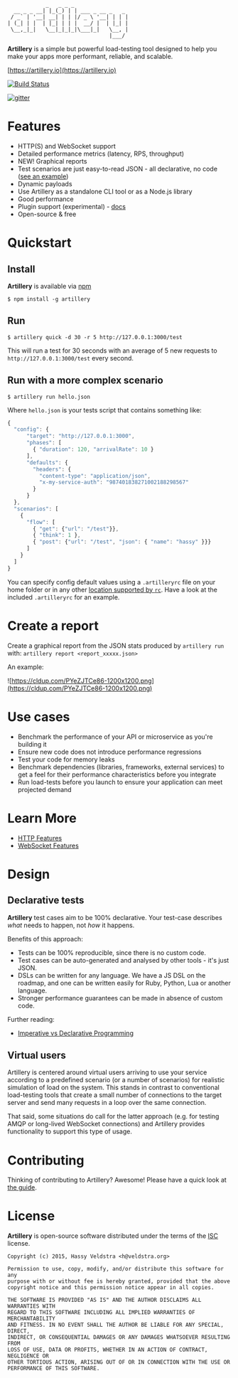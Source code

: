 ```
            _   _ _ _
  __ _ _ __| |_(_) | | ___ _ __ _   _
 / _` | '__| __| | | |/ _ \ '__| | | |
| (_| | |  | |_| | | |  __/ |  | |_| |
 \__,_|_|   \__|_|_|_|\___|_|   \__, |
                                |___/
```

**Artillery** is a simple but powerful load-testing tool designed to help you
make your apps more performant, reliable, and scalable.

[https://artillery.io](https://artillery.io)

[![Build Status](https://travis-ci.org/shoreditch-ops/artillery.svg?branch=master)](https://travis-ci.org/shoreditch-ops/artillery)

[![gitter](https://badges.gitter.im/Join%20Chat.svg)](https://gitter.im/shoreditch-ops/artillery)

# Features

- HTTP(S) and WebSocket support
- Detailed performance metrics (latency, RPS, throughput)
- NEW! Graphical reports
- Test scenarios are just easy-to-read JSON - all declarative, no code ([see an example](https://github.com/shoreditch-ops/artillery-core/blob/master/test/scripts/all_features.json))
- Dynamic payloads
- Use Artillery as a standalone CLI tool or as a Node.js library
- Good performance
- Plugin support (experimental) - [docs](https://github.com/shoreditch-ops/artillery/blob/master/docs/plugins.md)
- Open-source & free

# Quickstart

## Install

**Artillery** is available via [npm](http://npmjs.org)

`$ npm install -g artillery`

## Run

`$ artillery quick -d 30 -r 5 http://127.0.0.1:3000/test`

This will run a test for 30 seconds with an average of 5 new requests to
`http://127.0.0.1:3000/test` every second.

## Run with a more complex scenario

`$ artillery run hello.json`

Where `hello.json` is your tests script that contains something like:

```javascript
{
  "config": {
      "target": "http://127.0.0.1:3000",
      "phases": [
        { "duration": 120, "arrivalRate": 10 }
      ],
      "defaults": {
        "headers": {
          "content-type": "application/json",
          "x-my-service-auth": "987401838271002188298567"
        }
      }
  },
  "scenarios": [
    {
      "flow": [
        { "get": {"url": "/test"}},
        { "think": 1 },
        { "post": {"url": "/test", "json": { "name": "hassy" }}}
      ]
    }
  ]
}
```

You can specify config default values using a `.artilleryrc` file on your home folder or in any other [location supported by `rc`](https://github.com/dominictarr/rc#standards). Have a look at the included `.artilleryrc` for an example.

# Create a report

Create a graphical report from the JSON stats produced by `artillery run` with:
`artillery report <report_xxxxx.json>`

An example:

![https://cldup.com/PYeZJTCe86-1200x1200.png](https://cldup.com/PYeZJTCe86-1200x1200.png)

# Use cases

- Benchmark the performance of your API or microservice as you're building it
- Ensure new code does not introduce performance regressions
- Test your code for memory leaks
- Benchmark dependencies (libraries, frameworks, external services) to get a
  feel for their performance characteristics before you integrate
- Run load-tests before you launch to ensure your application can meet
  projected demand

# Learn More

- [HTTP Features](https://github.com/shoreditch-ops/artillery/wiki/HTTP-Features)
- [WebSocket Features](https://github.com/shoreditch-ops/artillery/wiki/WebSocket-Features)

# Design

## Declarative tests

**Artillery** test cases aim to be 100% declarative. Your test-case describes _what_
needs to happen, not _how_ it happens.

Benefits of this approach:

- Tests can be 100% reproducible, since there is no custom code.
- Test cases can be auto-generated and analysed by other tools - it's just JSON.
- DSLs can be written for any language. We have a JS DSL on the roadmap, and
  one can be written easily for Ruby, Python, Lua or another language.
- Stronger performance guarantees can be made in absence of custom code.

Further reading:
- [Imperative vs Declarative Programming](http://latentflip.com/imperative-vs-declarative/)

## Virtual users

Artillery is centered around virtual users arriving to use your service
according to a predefined scenario (or a number of scenarios) for realistic
simulation of load on the system. This stands in contrast to conventional
load-testing tools that create a small number of connections to the target
server and send many requests in a loop over the same connection.

That said, some situations do call for the latter approach (e.g. for
testing AMQP or long-lived WebSocket connections) and Artillery provides
functionality to support this type of usage.

# Contributing

Thinking of contributing to Artillery? Awesome! Please have a quick look at [the
guide](CONTRIBUTING.md).

# License

**Artillery** is open-source software distributed under the terms of the
[ISC](http://en.wikipedia.org/wiki/ISC_license) license.

```
Copyright (c) 2015, Hassy Veldstra <h@veldstra.org>

Permission to use, copy, modify, and/or distribute this software for any
purpose with or without fee is hereby granted, provided that the above
copyright notice and this permission notice appear in all copies.

THE SOFTWARE IS PROVIDED "AS IS" AND THE AUTHOR DISCLAIMS ALL WARRANTIES WITH
REGARD TO THIS SOFTWARE INCLUDING ALL IMPLIED WARRANTIES OF MERCHANTABILITY
AND FITNESS. IN NO EVENT SHALL THE AUTHOR BE LIABLE FOR ANY SPECIAL, DIRECT,
INDIRECT, OR CONSEQUENTIAL DAMAGES OR ANY DAMAGES WHATSOEVER RESULTING FROM
LOSS OF USE, DATA OR PROFITS, WHETHER IN AN ACTION OF CONTRACT, NEGLIGENCE OR
OTHER TORTIOUS ACTION, ARISING OUT OF OR IN CONNECTION WITH THE USE OR
PERFORMANCE OF THIS SOFTWARE.
```
